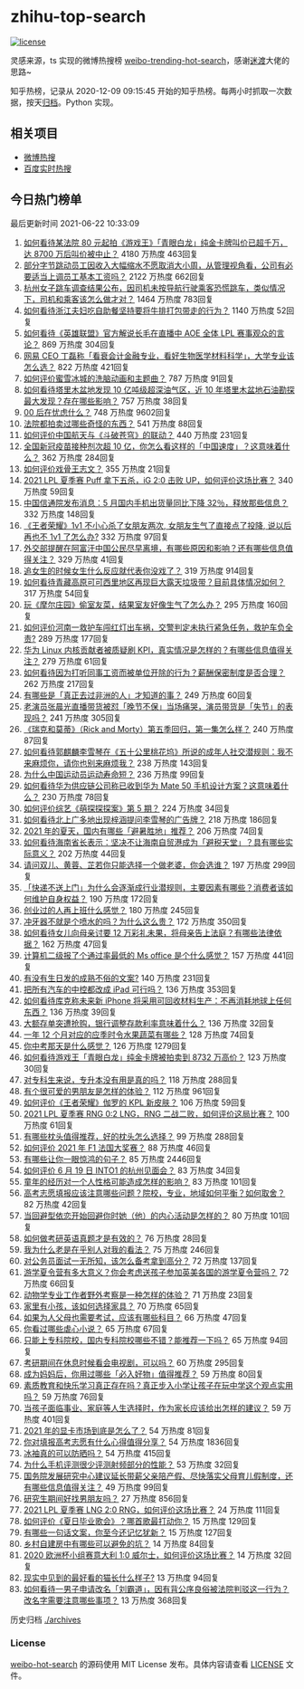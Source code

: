 # zhihu-top-search

[![license](https://img.shields.io/github/license/Arrackisarookie/zhihu-top-search)](https://github.com/Arrackisarookie/zhihu-top-search/blob/master/LICENSE)

灵感来源，ts 实现的微博热搜榜 [weibo-trending-hot-search](https://github.com/justjavac/weibo-trending-hot-search)，感谢[迷渡](https://github.com/justjavac)大佬的思路~

知乎热榜，记录从 2020-12-09 09:15:45 开始的知乎热榜。每两小时抓取一次数据，按天[归档](./archives)。Python 实现。

## 相关项目
+ [微博热搜](https://github.com/Arrackisarookie/weibo-hot-search)
+ [百度实时热搜](https://github.com/Arrackisarookie/baidu-hot-search)

## 今日热门榜单

<!-- Rank Begin -->

最后更新时间 2021-06-22 10:33:09

1. [如何看待某法院 80 元起拍《游戏王》「青眼白龙」纯金卡牌叫价已超千万，达 8700 万后叫价被中止？](https://www.zhihu.com/question/466353604) 4180 万热度 463回复
1. [部分字节跳动员工因收入大幅缩水不愿取消大小周，从管理视角看，公司有必要适当上调员工基本工资吗？](https://www.zhihu.com/question/465515777) 2122 万热度 662回复
1. [杭州女子跳车调查结果公布，因司机未按导航行驶乘客恐慌跳车，类似情况下，司机和乘客该怎么做才对？](https://www.zhihu.com/question/466324039) 1464 万热度 783回复
1. [如何看待浙江夫妇吃自助餐坚持要将牛排打包带走的行为？](https://www.zhihu.com/question/465511011) 1140 万热度 52回复
1. [如何看待《英雄联盟》官方解说长毛在直播中 AOE 全体 LPL 赛事观众的言论？](https://www.zhihu.com/question/466051512) 869 万热度 304回复
1. [网易 CEO 丁磊称「看衰会计金融专业，看好生物医学材料科学」，大学专业该怎么选？](https://www.zhihu.com/question/466254911) 822 万热度 421回复
1. [如何评价蜜雪冰城的洗脑动画和主题曲？](https://www.zhihu.com/question/466309186) 787 万热度 91回复
1. [如何看待塔里木盆地发现 10 亿吨级超深油气区，近 10 年塔里木盆地石油勘探最大发现？存在哪些影响？](https://www.zhihu.com/question/465756160) 757 万热度 38回复
1. [00 后在忧虑什么？](https://www.zhihu.com/question/393450972) 748 万热度 9602回复
1. [法院都拍卖过哪些奇怪的东西？](https://www.zhihu.com/question/299977989) 541 万热度 88回复
1. [如何评价中国航天与《斗破苍穹》的联动？](https://www.zhihu.com/question/465538922) 440 万热度 231回复
1. [全国新冠疫苗接种剂次超 10 亿，你怎么看这样的「中国速度」？这意味着什么？](https://www.zhihu.com/question/466136436) 362 万热度 284回复
1. [如何评价戏骨王志文？](https://www.zhihu.com/question/356773728) 355 万热度 21回复
1. [2021 LPL 夏季赛 Puff 拿下五杀，iG 2:0 击败 UP，如何评价这场比赛？](https://www.zhihu.com/question/466382286) 340 万热度 59回复
1. [中国信通院发布消息：5 月国内手机出货量同比下降 32％，释放那些信息？](https://www.zhihu.com/question/465502394) 332 万热度 148回复
1. [《王者荣耀》1v1 不小心杀了女朋友两次, 女朋友生气了直接点了投降, 说以后再也不 1v1 了怎么办?](https://www.zhihu.com/question/465443786) 332 万热度 97回复
1. [外交部提醒在阿富汗中国公民尽早离境，有哪些原因和影响？还有哪些信息值得关注？](https://www.zhihu.com/question/466217700) 329 万热度 41回复
1. [追女生的时候女生什么反应就代表你没戏了？](https://www.zhihu.com/question/437267039) 319 万热度 914回复
1. [如何看待青藏高原可可西里地区再现巨大露天垃圾带？目前具体情况如何？](https://www.zhihu.com/question/466184215) 317 万热度 54回复
1. [玩《摩尔庄园》偷室友菜，结果室友好像生气了怎么办？](https://www.zhihu.com/question/463770388) 295 万热度 160回复
1. [如何评价河南一救护车闯红灯出车祸，交警判定未执行紧急任务，救护车负全责?](https://www.zhihu.com/question/465874196) 289 万热度 177回复
1. [华为 Linux 内核贡献者被质疑刷 KPI，真实情况是怎样的？有哪些信息值得关注？](https://www.zhihu.com/question/466111598) 279 万热度 61回复
1. [如何看待因为打听同事工资而被单位开除的行为？薪酬保密制度是否合理？](https://www.zhihu.com/question/466073910) 262 万热度 217回复
1. [有哪些是「真正去过非洲的人」才知道的事？](https://www.zhihu.com/question/463859117) 249 万热度 60回复
1. [老演员张晨光直播带货被怼「晚节不保」当场痛哭，演员带货是「失节」的表现吗？](https://www.zhihu.com/question/465949886) 241 万热度 305回复
1. [《瑞克和莫蒂》（Rick and Morty）第五季回归，第一集怎么样？](https://www.zhihu.com/question/466279343) 240 万热度 87回复
1. [如何看待郭麒麟李雪琴在《五十公里桃花坞》所说的成年人社交潜规则：我不来麻烦你，请你也别来麻烦我？](https://www.zhihu.com/question/466111211) 238 万热度 143回复
1. [为什么中国运动员运动寿命短？](https://www.zhihu.com/question/50191573) 236 万热度 99回复
1. [如何看待华为供应链公司称已收到华为 Mate 50 手机设计方案？这意味着什么？](https://www.zhihu.com/question/466148710) 230 万热度 78回复
1. [如何评价综艺《萌探探探案》第 5 期？](https://www.zhihu.com/question/465842205) 224 万热度 34回复
1. [如何看待北上广多地出现梓涵提问李雪琴的广告牌？](https://www.zhihu.com/question/465101848) 218 万热度 186回复
1. [2021 年的夏天，国内有哪些「避暑胜地」推荐？](https://www.zhihu.com/question/466280846) 206 万热度 74回复
1. [如何看待海南省长表示：坚决不让海南自贸港成为「避税天堂」？具有哪些实际意义？](https://www.zhihu.com/question/466284419) 202 万热度 44回复
1. [请问双儿、黄蓉、芷若你只能选择一个做老婆，你会选谁？](https://www.zhihu.com/question/466002351) 197 万热度 299回复
1. [「快递不送上门」为什么会逐渐成行业潜规则，主要因素有哪些？消费者该如何维护自身权益？](https://www.zhihu.com/question/466340505) 190 万热度 172回复
1. [创业过的人再上班什么感觉？](https://www.zhihu.com/question/458719620) 180 万热度 245回复
1. [冲牙器不就是个喷水的吗？为什么这么贵？](https://www.zhihu.com/question/385465810) 172 万热度 350回复
1. [如何看待女儿向母亲讨要 12 万彩礼未果，将母亲告上法庭？有哪些法律依据？](https://www.zhihu.com/question/466079009) 162 万热度 47回复
1. [计算机二级报了个通过率最低的 Ms office 是个什么感觉？](https://www.zhihu.com/question/306891507) 157 万热度 441回复
1. [有没有生日发的成熟不俗的文案?](https://www.zhihu.com/question/413422913) 140 万热度 231回复
1. [把所有汽车的中控都改成 iPad 可行吗？](https://www.zhihu.com/question/26640735) 136 万热度 353回复
1. [如何看待库克称未来新 iPhone 将采用可回收材料生产：不再消耗地球上任何东西？](https://www.zhihu.com/question/466278095) 136 万热度 39回复
1. [大额存单突遭抢购，银行调整存款利率意味着什么？](https://www.zhihu.com/question/465944211) 136 万热度 32回复
1. [一年 12 个月对应的应季时令水果蔬菜有哪些？](https://www.zhihu.com/question/21026884) 128 万热度 74回复
1. [你中考那天是什么感觉？](https://www.zhihu.com/question/387881309) 126 万热度 1279回复
1. [如何看待游戏王「青眼白龙」纯金卡牌被拍卖到 8732 万高价？](https://www.zhihu.com/question/466359089) 123 万热度 30回复
1. [对专科生来说，专升本没有用是真的吗？](https://www.zhihu.com/question/456766596) 118 万热度 288回复
1. [有个很可爱的男朋友是怎样的体验？](https://www.zhihu.com/question/27765219) 112 万热度 961回复
1. [如何评价《王者荣耀》伽罗的 KPL 新皮肤？](https://www.zhihu.com/question/464788987) 106 万热度 59回复
1. [2021 LPL 夏季赛 RNG 0:2 LNG，RNG 二战二败，如何评价这局比赛？](https://www.zhihu.com/question/466171736) 100 万热度 61回复
1. [有哪些枕头值得推荐，好的枕头怎么选择？](https://www.zhihu.com/question/27206297) 99 万热度 288回复
1. [如何评价 2021 年 F1 法国大奖赛？](https://www.zhihu.com/question/463458935) 88 万热度 46回复
1. [有哪些让你一眼惊鸿的句子？](https://www.zhihu.com/question/368735179) 85 万热度 2446回复
1. [如何评价 6 月 19 日 INTO1 的杭州见面会？](https://www.zhihu.com/question/466005917) 83 万热度 34回复
1. [童年的经历对一个人性格可能造成怎样的影响？](https://www.zhihu.com/question/302078819) 83 万热度 101回复
1. [高考志愿填报应该注意哪些问题？院校，专业，地域如何平衡？如何取舍？](https://www.zhihu.com/question/462670569) 82 万热度 42回复
1. [当回避型依恋开始回避你时她（他）的内心活动是怎样的？](https://www.zhihu.com/question/337217828) 80 万热度 101回复
1. [如何做考研英语真题才是有效的？](https://www.zhihu.com/question/461897795) 76 万热度 28回复
1. [我为什么老是在乎别人对我的看法？](https://www.zhihu.com/question/451987588) 75 万热度 246回复
1. [对公务员面试一无所知，该怎么备考拿到高分？](https://www.zhihu.com/question/366961967) 72 万热度 137回复
1. [游学夏令营有多大意义？你会考虑送孩子参加英美各国的游学夏令营吗？](https://www.zhihu.com/question/462876869) 72 万热度 66回复
1. [动物学专业工作者野外考察是一种怎样的体验？](https://www.zhihu.com/question/52589324) 71 万热度 23回复
1. [家里有小孩，该如何选择家具？](https://www.zhihu.com/question/287257063) 70 万热度 65回复
1. [如果为人父母也需要考试，应该有哪些科目？](https://www.zhihu.com/question/465553584) 66 万热度 47回复
1. [你看过哪些虐心小说？](https://www.zhihu.com/question/458915737) 65 万热度 67回复
1. [只能上专科院校，国内专科院校哪些不错？能推荐一下吗？](https://www.zhihu.com/question/402485923) 65 万热度 94回复
1. [考研期间在休息时候看会电视剧，可以吗？](https://www.zhihu.com/question/413853398) 60 万热度 295回复
1. [成为妈妈后，你用过哪些「必入好物」值得推荐？](https://www.zhihu.com/question/458688309) 59 万热度 80回复
1. [素质教育和快乐学习真正存在吗？真正步入小学让孩子在玩中学这个观点实用吗？](https://www.zhihu.com/question/462281998) 59 万热度 76回复
1. [当孩子面临事业、家庭等人生选择时，作为家长应该给出怎样的建议？](https://www.zhihu.com/question/458664136) 59 万热度 401回复
1. [2021 年的显卡市场到底是怎么了？](https://www.zhihu.com/question/465783055) 54 万热度 81回复
1. [你对填报高考志愿有什么心得值得分享？](https://www.zhihu.com/question/19651181) 54 万热度 1836回复
1. [冰袖真的可以防晒吗？](https://www.zhihu.com/question/324378524) 54 万热度 415回复
1. [为什么手机评测很少评测射频部分的性能？](https://www.zhihu.com/question/465837362) 53 万热度 32回复
1. [国务院发展研究中心建议延长带薪父亲陪产假、尽快落实父母育儿假制度，还有哪些信息值得关注？](https://www.zhihu.com/question/466283998) 49 万热度 99回复
1. [研究生期间好找男朋友吗？](https://www.zhihu.com/question/393637489) 27 万热度 856回复
1. [2021 LPL 夏季赛 LNG 2:0 RNG，如何评价这场比赛？](https://www.zhihu.com/question/466163543) 24 万热度 111回复
1. [如何评价《夏日毕业歌会》？哪首歌最打动你？](https://www.zhihu.com/question/466182789) 15 万热度 129回复
1. [有哪些一句话文案，你至今还记忆犹新？](https://www.zhihu.com/question/285712079) 15 万热度 127回复
1. [乡村自建房中有哪些可以避免的坑？](https://www.zhihu.com/question/466182060) 14 万热度 84回复
1. [2020 欧洲杯小组赛意大利 1:0 威尔士，如何评价这场比赛？](https://www.zhihu.com/question/466223920) 14 万热度 32回复
1. [现实中见到的最好看的猫长什么样子?](https://www.zhihu.com/question/369351962) 13 万热度 94回复
1. [如何看待一男子申请改名「刘霸道」，因有背公序良俗被法院判驳这一行为？改名字需要注意哪些事项？](https://www.zhihu.com/question/465676491) 13 万热度 368回复
<!-- Rank End -->

历史归档 [./archives](./archives)

### License

[weibo-hot-search](https://github.com/Arrackisarookie/zhihu-top-search) 的源码使用 MIT License 发布。具体内容请查看 [LICENSE](./LICENSE) 文件。
